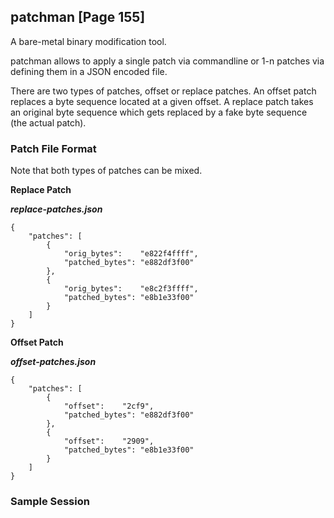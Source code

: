 ## patchman [Page 155]

A bare-metal binary modification tool.

patchman allows to apply a single patch via commandline or 1-n patches via defining them
in a JSON encoded file.

There are two types of patches, offset or replace patches. An offset patch replaces a
byte sequence located at a given offset. A replace patch takes an original byte sequence
which gets replaced by a fake byte sequence (the actual patch).

### Patch File Format

Note that both types of patches can be mixed.

**Replace Patch**

***replace-patches.json***

```
{
    "patches": [
        {
            "orig_bytes":    "e822f4ffff",
            "patched_bytes": "e882df3f00"
        },
        {
            "orig_bytes":    "e8c2f3ffff",
            "patched_bytes": "e8b1e33f00"
        }
    ]
}
```

**Offset Patch**

***offset-patches.json***

```
{
    "patches": [
        {
            "offset":    "2cf9",
            "patched_bytes": "e882df3f00"
        },
        {
            "offset":    "2909",
            "patched_bytes": "e8b1e33f00"
        }
    ]
}
```

### Sample Session

```
```